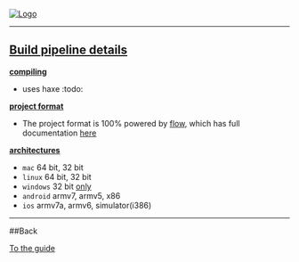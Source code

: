 [![Logo]({{{rel_path}}}images/logo.png)]({{{rel_path}}}index.html#guide)

---

<a name="top">
<a href="#top"><h2>Build pipeline details</h2></a>
</a>

<a name="compiling"><a href="#compiling">**compiling**</a></a>
- uses haxe :todo:

<a name="project"><a href="#project">**project format**</a></a>
- The project format is 100% powered by [flow](http://snowkit.org/flow), 
  which has full documentation [here](http://snowkit.org/flow/docs/project)

<a name="arch"><a href="#arch">**architectures**</a></a>
- `mac` 64 bit, 32 bit
- `linux` 64 bit, 32 bit
- `windows` 32 bit [only](https://github.com/underscorediscovery/snow/issues/18)
- `android` armv7, armv5, x86
- `ios` armv7a, armv6, simulator(i386)


---

##Back

[To the guide]({{{rel_path}}}index.html#guide)

<br/><br/><br/>
<br/><br/><br/>